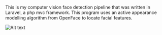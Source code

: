 This is my computer vision face detection pipeline that was written in Laravel, a php mvc framework. 
This program uses an active appearance modelling algorithm from OpenFace to locate facial features. 

![Alt text](http://imgur.com/a/2YEIU)
